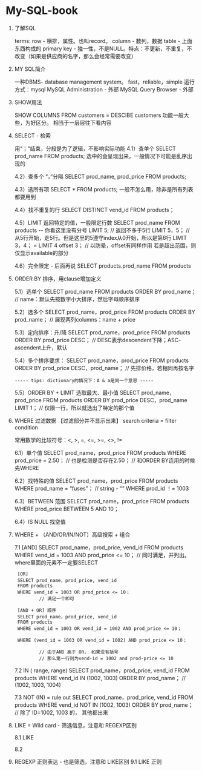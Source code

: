# My-SQL-book

1. 了解SQL 

    terms: 
        row - 横排，属性。也叫record。
        column - 数列，数据
        table - 上面东西构成的
        primary key - 独一性，不是NULL。特点：不更新，不重复，不改变（如果是供应商的名字，那么会经常需要改变）
    
2. MY SQL简介 

    一种DBMS- database management system。
    fast，reliable，simple
    运行方式：mysql
            MySQL Administration - 外部
            MySQL Query Browser - 外部
            
3. SHOW用法 

    SHOW COLUMNS FROM customers  =  DESCIBE customers
    功能一般大些，为好区分。
    相当于一层层往下看内容

4. SELECT - 检索 

    用“；”结束，分段是为了逻辑，不影响实际功能
    4.1）查单个
        SELECT prod_name FROM products;
        选中的会呈现出来，一般情况下可能是乱序出现的
        
    4.2）查多个 “，”分隔
        SELECT prod_name, prod_price FROM products;
        
    4.3）选所有项
        SELECT * FROM products;
        一般不怎么用，除非是所有列表都要用到
        
    4.4）找不重复的行
        SELECT DISTINCT vend_id FROM products；
        
    4.5）LIMIT 返回特定的值，一般限定行数
        SELECT prod_name FROM products        -- 你看这里没有分号
        LIMIT 5;          // 返回不多于5行
        LIMIT 5，5；      // 从5行开始，走5行。但是这里的5遵守index从0开始，所以是第6行
        LIMIT 3，4； = LIMIT 4 offset 3；     // 以防晕，offset有同样作用
          若是超出范围，则仅显示available的部分
        
    4.6）完全限定 - 后面再说
        SELECT products.prod_name FROM products 

5. ORDER BY 排序，用clause增加定义

    5.1）选单个
        SELECT prod_name FROM products
        ORDER BY prod_name；          // name：默认先按数字小大排序，然后字母顺序排序
        
    5.2）选多个
        SELECT prod_name，prod_price FROM products
        ORDER BY prod_name；          // 展现两列columns：name + price
    
    5.3）定向排序：升/降
        SELECT prod_name，prod_price FROM products
        ORDER BY prod_price DESC；   // DESC表示descendent下降；ASC- ascendent上升，默认
        
    5.4）多个排序要求：
        SELECT prod_name，prod_price FROM products
        ORDER BY prod_price DESC，prod_name；   // 先排价格，若相同再按名字
        
       ----- tips: dictionary的情况下：A & a是同一个意思 -----
        
    5.5）ORDER BY + LIMIT 选取最大、最小值
        SELECT prod_name，prod_price FROM products
        ORDER BY prod_price DESC，prod_name
        LIMIT 1；             // 仅限一行，所以就选出了特定的那个值 
    
6. WHERE 过滤数据 【过滤部分并不显示出来】  search criteria = filter condition
    
    常用数学的比较符号：<, >, =, <=, >=, <>, !=
    
    6.1）单个值 
        SELECT prod_name，prod_price FROM products
        WHERE prod_price = 2.50；    // 也是检测是否存在2.50；
                                     // 和ORDER BY连用的时候先WHERE
        
    6.2）找特殊的值
        SELECT prod_name，prod_price FROM products
        WHERE prod_name = “fuses”；  // string - “”
        WHERE prod_id ！= 1003 
        
    6.3）BETWEEN 范围
        SELECT prod_name，prod_price FROM products
        WHERE prod_price BETWEEN 5 AND 10；
        
    6.4）IS NULL 找空值
 
7. WHERE + （AND/OR/IN/NOT）高级搜索 + 组合

    7.1 [AND]
        SELECT prod_name，prod_price, vend_id
        FROM products
        WHERE vend_id = 1003 AND prod_price <= 10； 
                // 同时满足，并列出。 where里面的元素不一定要SELECT
        
        [OR]
        SELECT prod_name，prod_price, vend_id
        FROM products
        WHERE vend_id = 1003 OR prod_price <= 10； 
                // 满足一个即可
                
        [AND + OR] 顺序
        SELECT prod_name，prod_price, vend_id
        FROM products
        WHERE vend_id = 1003 OR vend_id = 1002 AND prod_price <= 10； 
        
        WHERE (vend_id = 1003 OR vend_id = 1002) AND prod_price <= 10； 
        
                // 由于AND 高于 OR， 如果没有括号
                // 那么第一行则为vend-id = 1002 and prod-price <= 10  
                
    7.2 IN ( range, range)
        SELECT prod_name，prod_price, vend_id
        FROM products
        WHERE vend_id IN (1002, 1003)
        ORDER BY prod_name；     // (1002, 1003, 1004)
    
    7.3 NOT (IN) = rule out
        SELECT prod_name，prod_price, vend_id
        FROM products
        WHERE vend_id NOT IN (1002, 1003)
        ORDER BY prod_name；     // 除了 ID=1002, 1003 的， 其他都出来
        
    
8. LIKE = Wild card - 筛选信息，注意和 REGEXP区别

    8.1 LIKE 
    
    8.2

9. REGEXP 正则表达 - 也是筛选，注意和 LIKE区别
    9.1 LIKE 正则
